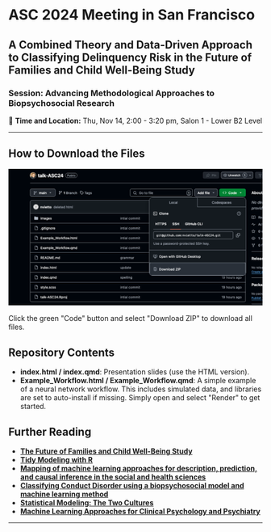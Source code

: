 # ASC 2024 Meeting in San Francisco  

## A Combined Theory and Data-Driven Approach to Classifying Delinquency Risk in the Future of Families and Child Well-Being Study  

### Session: Advancing Methodological Approaches to Biopsychosocial Research  

📍 **Time and Location:** Thu, Nov 14, 2:00 - 3:20 pm, Salon 1 - Lower B2 Level  

---

## How to Download the Files

![Download Instructions](images/dlex.png)

Click the green "Code" button and select "Download ZIP" to download all files.

## Repository Contents

- **index.html / index.qmd**: Presentation slides (use the HTML version).
- **Example_Workflow.html / Example_Workflow.qmd**: A simple example of a neural network workflow. This includes simulated data, and libraries are set to auto-install if missing. Simply open and select "Render" to get started.


## Further Reading

- **[The Future of Families and Child Well-Being Study](https://ffcws.princeton.edu/)**   
- **[Tidy Modeling with R](https://www.tmwr.org/)**   
- **[Mapping of machine learning approaches for description, prediction, and causal inference in the social and health sciences](https://www.science.org/doi/10.1126/sciadv.abk1942)**    
- **[Classifying Conduct Disorder using a biopsychosocial model and machine learning method](https://pmc.ncbi.nlm.nih.gov/articles/PMC9393206/)**  
- **[Statistical Modeling: The Two Cultures](https://www2.math.uu.se/~thulin/mm/breiman.pdf)**
- **[Machine Learning Approaches for Clinical Psychology and Psychiatry](https://www.annualreviews.org/content/journals/10.1146/annurev-clinpsy-032816-045037)**
--- 
